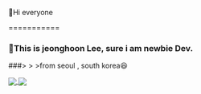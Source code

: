  👋Hi everyone

===========
### 🤔This is jeonghoon Lee, sure i am newbie Dev.  
###>  >   >from seoul , south korea:laughing:






<a href="https://github.com/anuraghazra/github-readme-stats">
  <img align="center" src="https://github-readme-stats.vercel.app/api?username=hoontops&show_icons=true&theme=yeblu" />
</a>
<a href="https://github.com/anuraghazra/convoychat">
  <img align="center" src="https://github-readme-stats.vercel.app/api/top-langs/?username=hoontops&layout=compact_icons=true&theme=yeblu" />
</a>

<!--
**hoontops/hoontops** is a ✨ _special_ ✨ repository because its `README.md` (this file) appears on your GitHub profile.

Here are some ideas to get you started:

- 🔭 I’m currently working on ...
- 🌱 I’m currently learning ...
- 👯 I’m looking to collaborate on ...
- 🤔 I’m looking for help with ...
- 💬 Ask me about ...
- 📫 How to reach me: ...
- 😄 Pronouns: ...
- ⚡ Fun fact: ...
-->
